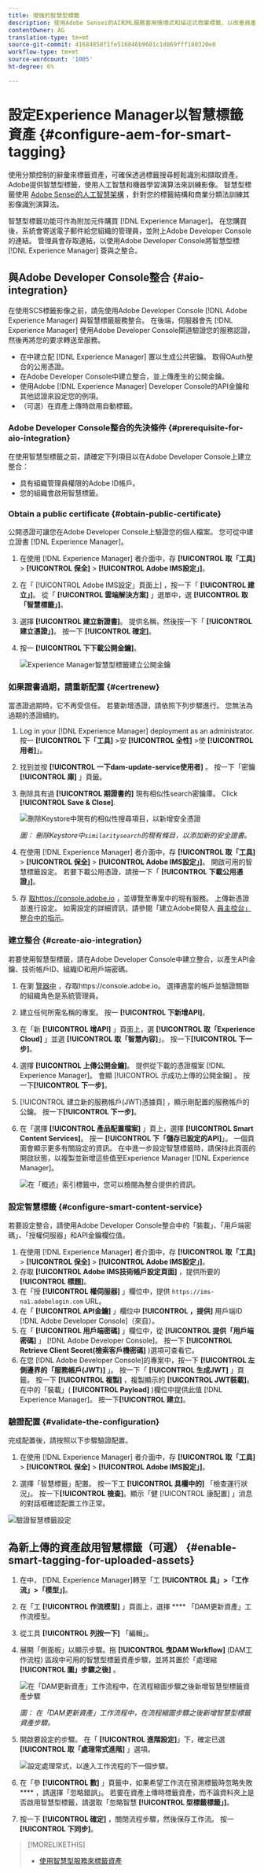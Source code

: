 ```yaml
---
title: 增強的智慧型標籤
description: 使用Adobe Sensei的AI和ML服務套用情境式和描述式商業標籤，以改善資產發現和內容速度。
contentOwner: AG
translation-type: tm+mt
source-git-commit: 41684858f1fe516046b9601c1d869fff180320e0
workflow-type: tm+mt
source-wordcount: '1005'
ht-degree: 6%

---
```



# 設定Experience Manager以智慧標籤資產 {#configure-aem-for-smart-tagging}

使用分類控制的辭彙來標籤資產，可確保透過標籤搜尋輕鬆識別和擷取資產。 Adobe提供智慧型標籤，使用人工智慧和機器學習演算法來訓練影像。 智慧型標籤使用 [Adobe Sensei的人工智慧架構](https://www.adobe.com/sensei/experience-cloud-artificial-intelligence.html) ，針對您的標籤結構和商業分類法訓練其影像識別演算法。

智慧型標籤功能可作為附加元件購買 [!DNL Experience Manager]。 在您購買後，系統會寄送電子郵件給您組織的管理員，並附上Adobe Developer Console的連結。 管理員會存取連結，以使用Adobe Developer Console將智慧型標 [!DNL Experience Manager] 簽與之整合。

<!-- TBD: 
1. Can a similar flowchart be created about how training works in CS? ![flowchart](assets/flowchart.gif)
2. Is there a link to buy SCS or initiate a sales call.
3. Keystroke all steps and check all screenshots.
4. Post-GA, if time permits, create a video.
-->

## 與Adobe Developer Console整合 {#aio-integration}

在使用SCS標籤影像之前，請先使用Adobe Developer Console [!DNL Adobe Experience Manager] 與智慧標籤服務整合。 在後端，伺服器會先 [!DNL Experience Manager] 使用Adobe Developer Console閘道驗證您的服務認證，然後再將您的要求轉送至服務。

* 在中建立配 [!DNL Experience Manager] 置以生成公共密鑰。 取得OAuth整合的公用憑證。
* 在Adobe Developer Console中建立整合，並上傳產生的公開金鑰。
* 使用Adobe [!DNL Experience Manager] Developer Console的API金鑰和其他認證來設定您的例項。
* （可選）在資產上傳時啟用自動標籤。

### Adobe Developer Console整合的先決條件 {#prerequisite-for-aio-integration}

在使用智慧型標籤之前，請確定下列項目以在Adobe Developer Console上建立整合：

* 具有組織管理員權限的Adobe ID帳戶。
* 您的組織會啟用智慧標籤。

### Obtain a public certificate {#obtain-public-certificate}

公開憑證可讓您在Adobe Developer Console上驗證您的個人檔案。 您可從中建立證書 [!DNL Experience Manager]。

1. 在使用 [!DNL Experience Manager] 者介面中，存 **[!UICONTROL 取「工具]** > **[!UICONTROL 保全]** > **[!UICONTROL Adobe IMS設定」]**。

1. 在「 [!UICONTROL Adobe IMS設定」頁面上] ，按一下「 **[!UICONTROL 建立」]**。 從「 **[!UICONTROL 雲端解決方案]** 」選單中，選 **[!UICONTROL 取「智慧標籤」]**。

1. 選擇 **[!UICONTROL 建立新證書]**。 提供名稱，然後按一下「 **[!UICONTROL 建立憑證」]**。 按一下 **[!UICONTROL 確定]**。

1. 按一 **[!UICONTROL 下下載公開金鑰]**。

   ![Experience Manager智慧型標籤建立公開金鑰](assets/aem_smarttags-config1.png)

### 如果證書過期，請重新配置 {#certrenew}

當憑證過期時，它不再受信任。 若要新增憑證，請依照下列步驟進行。 您無法為過期的憑證續約。

1. Log in your [!DNL Experience Manager] deployment as an administrator. 按一 **[!UICONTROL 下「工具]** >安 **[!UICONTROL 全性]** >使 **[!UICONTROL 用者]**」。

1. 找到並按 **[!UICONTROL 一下dam-update-service使用者]** 。 按一下「密鑰 **[!UICONTROL 庫]** 」頁籤。
1. 刪除具有過 **[!UICONTROL 期證書的]** 現有相似性search密鑰庫。 Click **[!UICONTROL Save &amp; Close]**.

   ![刪除Keystore中現有的相似性搜尋項目，以新增安全憑證](assets/smarttags_delete_similaritysearch_keystore.png)

   *圖： 刪除Keystore中`similaritysearch`的現有條目，以添加新的安全證書。*

1. 在使用 [!DNL Experience Manager] 者介面中，存 **[!UICONTROL 取「工具]** > **[!UICONTROL 保全]** > **[!UICONTROL Adobe IMS設定」]**。 開啟可用的智慧標籤設定。 若要下載公用憑證，請按一下「 **[!UICONTROL 下載公用憑證」]**。

1. 存 [取https://console.adobe.io](https://console.adobe.io) ，並導覽至專案中的現有服務。 上傳新憑證並進行設定。 如需設定的詳細資訊，請參閱「建立Adobe開發人 [員主控台」整合中的指示](#create-aio-integration)。

### 建立整合 {#create-aio-integration}

若要使用智慧型標籤，請在Adobe Developer Console中建立整合，以產生API金鑰、技術帳戶ID、組織ID和用戶端密碼。

1. 在瀏 [覽器中](https://console.adobe.io/) ，存取https://console.adobe.io。 選擇適當的帳戶並驗證關聯的組織角色是系統管理員。
1. 建立任何所需名稱的專案。 按一 **[!UICONTROL 下新增API]**。
1. 在「新 **[!UICONTROL 增API]** 」頁面上，選 **[!UICONTROL 取「Experience Cloud]** 」並選 **[!UICONTROL 取「智慧內容]**」。 按一下&#x200B;**[!UICONTROL 下一步]**。
1. 選擇 **[!UICONTROL 上傳公開金鑰]**。 提供從下載的憑證檔案 [!DNL Experience Manager]。 會顯 [!UICONTROL 示成功上傳的公開金鑰] 。 按一下&#x200B;**[!UICONTROL 下一步]**。
1. [!UICONTROL 建立新的服務帳戶(JWT)憑據頁] ，顯示剛配置的服務帳戶的公鑰。 按一下&#x200B;**[!UICONTROL 下一步]**。
1. 在「選擇 **[!UICONTROL 產品配置檔案]** 」頁上，選擇 **[!UICONTROL Smart Content Services]**。 按一 **[!UICONTROL 下「儲存已設定的API]**」。 一個頁面會顯示更多有關設定的資訊。 在中進一步設定智慧標籤時，請保持此頁面的開啟狀態，以複製並新增這些值至Experience Manager [!DNL Experience Manager]。

   ![在「概述」索引標籤中，您可以檢閱為整合提供的資訊。](assets/integration_details.png)

### 設定智慧標籤 {#configure-smart-content-service}

若要設定整合，請使用Adobe Developer Console整合中的「裝載」、「用戶端密碼」、「授權伺服器」和API金鑰欄位值。

1. 在使用 [!DNL Experience Manager] 者介面中，存 **[!UICONTROL 取「工具]** > **[!UICONTROL 保全]** > **[!UICONTROL Adobe IMS設定」]**。
1. 存取 **[!UICONTROL Adobe IMS技術帳戶設定頁面]** ，提供所要的 **[!UICONTROL 標題]**。
1. 在「授 **[!UICONTROL 權伺服器]** 」欄位中，提供 `https://ims-na1.adobelogin.com` URL。
1. 在「 **[!UICONTROL API金鑰]** 」欄位中 **[!UICONTROL ，提供]** 用戶端ID [!DNL Adobe Developer Console]（來自）。
1. 在「 **[!UICONTROL 用戶端密碼]** 」欄位中，從 **[!UICONTROL 提供「用戶端密碼]** 」 [!DNL Adobe Developer Console]。 按一下 **[!UICONTROL Retrieve Client Secret(檢索客戶機密碼]** )選項可查看它。
1. 在您 [!DNL Adobe Developer Console]的專案中，按一下 **[!UICONTROL 左側邊界的「服務帳戶(JWT)]** 」。 按一下「 **[!UICONTROL 生成JWT]** 」頁籤。 按一下 **[!UICONTROL 複製]** ，複製顯示的 **[!UICONTROL JWT裝載]**。 在中的「裝載」( **[!UICONTROL Payload]** )欄位中提供此值 [!DNL Experience Manager]。 按一下&#x200B;**[!UICONTROL 建立]**。

### 驗證配置 {#validate-the-configuration}

完成配置後，請按照以下步驟驗證配置。

1. 在使用 [!DNL Experience Manager] 者介面中，存 **[!UICONTROL 取「工具]** > **[!UICONTROL 保全]** > **[!UICONTROL Adobe IMS設定」]**。

1. 選擇「智慧標籤」配置。 按一下工 **[!UICONTROL 具欄中的]** 「檢查運行狀況」。 按一下&#x200B;**[!UICONTROL 檢查]**。顯示「健 [!UICONTROL 康配置] 」消息的對話框確認配置工作正常。

![驗證智慧標籤設定](assets/smart-tag-config-validation.png)

## 為新上傳的資產啟用智慧標籤（可選） {#enable-smart-tagging-for-uploaded-assets}

1. 在中， [!DNL Experience Manager]轉至「工 **[!UICONTROL 具」>「工作流」>「模型」]**。
1. 在「工 **[!UICONTROL 作流模型]** 」頁面上，選擇 **** 「DAM更新資產」工作流模型。
1. 從工具 **[!UICONTROL 列按一下]** 「編輯」。
1. 展開「側面板」以顯示步驟。拖 **[!UICONTROL 曳DAM Workflow]**  (DAM工作流程) 區段中可用的智慧型標籤資產步驟，並將其置於「處理縮 **[!UICONTROL 圖」步驟之後]** 。

   ![在「DAM更新資產」工作流程中，在流程縮圖步驟之後新增智慧型標籤資產步驟](assets/chlimage_1-105.png)

   *圖： 在「DAM更新資產」工作流程中，在流程縮圖步驟之後新增智慧型標籤資產步驟。*

1. 開啟要設定的步驟。 在「 **[!UICONTROL 進階設定]**」下，確定已選 **[!UICONTROL 取「處理常式進階]** 」選項。

   ![設定處理常式，以進入工作流程的下一個步驟。](assets/smart-tags-workflow-handler-setting.png)

1. 在「參 **[!UICONTROL 數]** 」頁籤中，如果希望工作流在預測標籤時忽略失敗 **** ，請選擇「忽略錯誤」。 若要在資產上傳時標籤資產，而不論資料夾上是否啟用智慧型標籤，請選取「忽略智慧 **[!UICONTROL 型標籤標籤」]**。

1. 按一下 **[!UICONTROL 確定]** ，關閉流程步驟，然後保存工作流。 按一 **[!UICONTROL 下同步]**。

>[!MORELIKETHIS]
>
>* [使用智慧型服務來標籤資產](smart-tags.md)

